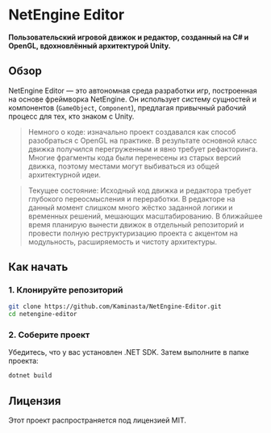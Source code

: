# NetEngine Editor

**Пользовательский игровой движок и редактор, созданный на C# и OpenGL, вдохновлённый архитектурой Unity.**

## Обзор

NetEngine Editor — это автономная среда разработки игр, построенная на основе фреймворка NetEngine. Он использует систему сущностей и компонентов (`GameObject`, `Component`), предлагая привычный рабочий процесс для тех, кто знаком с Unity.

> Немного о коде: изначально проект создавался как способ разобраться с OpenGL на практике. В результате основной класс движка получился перегруженным и явно требует рефакторинга. Многие фрагменты кода были перенесены из старых версий движка, поэтому местами могут выбиваться из общей архитектурной идеи.

> Текущее состояние: Исходный код движка и редактора требует глубокого переосмысления и переработки. В редакторе на данный момент слишком много жёстко заданной логики и временных решений, мешающих масштабированию. В ближайшее время планирую вынести движок в отдельный репозиторий и провести полную реструктуризацию проекта с акцентом на модульность, расширяемость и чистоту архитектуры.

## Как начать

### 1. Клонируйте репозиторий

```bash
git clone https://github.com/Kaminasta/NetEngine-Editor.git
cd netengine-editor
```

### 2. Соберите проект

Убедитесь, что у вас установлен .NET SDK. Затем выполните в папке проекта:

```bash
dotnet build
```

## Лицензия

Этот проект распространяется под лицензией MIT.
